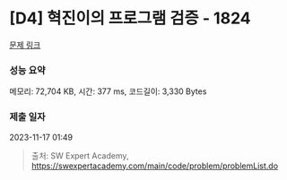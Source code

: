 # [D4] 혁진이의 프로그램 검증 - 1824 

[문제 링크](https://swexpertacademy.com/main/code/problem/problemDetail.do?contestProbId=AV4yLUiKDUoDFAUx) 

### 성능 요약

메모리: 72,704 KB, 시간: 377 ms, 코드길이: 3,330 Bytes

### 제출 일자

2023-11-17 01:49



> 출처: SW Expert Academy, https://swexpertacademy.com/main/code/problem/problemList.do
